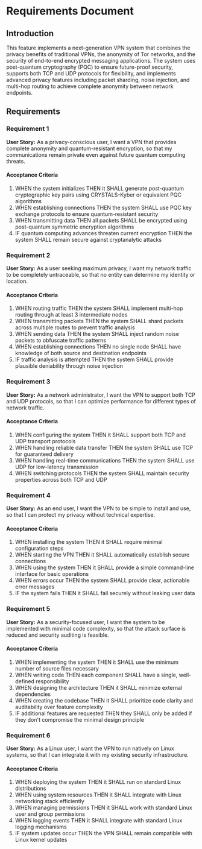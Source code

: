 # Requirements Document

## Introduction

This feature implements a next-generation VPN system that combines the privacy benefits of traditional VPNs, the anonymity of Tor networks, and the security of end-to-end encrypted messaging applications. The system uses post-quantum cryptography (PQC) to ensure future-proof security, supports both TCP and UDP protocols for flexibility, and implements advanced privacy features including packet sharding, noise injection, and multi-hop routing to achieve complete anonymity between network endpoints.

## Requirements

### Requirement 1

**User Story:** As a privacy-conscious user, I want a VPN that provides complete anonymity and quantum-resistant encryption, so that my communications remain private even against future quantum computing threats.

#### Acceptance Criteria

1. WHEN the system initializes THEN it SHALL generate post-quantum cryptographic key pairs using CRYSTALS-Kyber or equivalent PQC algorithms
2. WHEN establishing connections THEN the system SHALL use PQC key exchange protocols to ensure quantum-resistant security
3. WHEN transmitting data THEN all packets SHALL be encrypted using post-quantum symmetric encryption algorithms
4. IF quantum computing advances threaten current encryption THEN the system SHALL remain secure against cryptanalytic attacks

### Requirement 2

**User Story:** As a user seeking maximum privacy, I want my network traffic to be completely untraceable, so that no entity can determine my identity or location.

#### Acceptance Criteria

1. WHEN routing traffic THEN the system SHALL implement multi-hop routing through at least 3 intermediate nodes
2. WHEN transmitting packets THEN the system SHALL shard packets across multiple routes to prevent traffic analysis
3. WHEN sending data THEN the system SHALL inject random noise packets to obfuscate traffic patterns
4. WHEN establishing connections THEN no single node SHALL have knowledge of both source and destination endpoints
5. IF traffic analysis is attempted THEN the system SHALL provide plausible deniability through noise injection

### Requirement 3

**User Story:** As a network administrator, I want the VPN to support both TCP and UDP protocols, so that I can optimize performance for different types of network traffic.

#### Acceptance Criteria

1. WHEN configuring the system THEN it SHALL support both TCP and UDP transport protocols
2. WHEN handling reliable data transfer THEN the system SHALL use TCP for guaranteed delivery
3. WHEN handling real-time communications THEN the system SHALL use UDP for low-latency transmission
4. WHEN switching protocols THEN the system SHALL maintain security properties across both TCP and UDP

### Requirement 4

**User Story:** As an end user, I want the VPN to be simple to install and use, so that I can protect my privacy without technical expertise.

#### Acceptance Criteria

1. WHEN installing the system THEN it SHALL require minimal configuration steps
2. WHEN starting the VPN THEN it SHALL automatically establish secure connections
3. WHEN using the system THEN it SHALL provide a simple command-line interface for basic operations
4. WHEN errors occur THEN the system SHALL provide clear, actionable error messages
5. IF the system fails THEN it SHALL fail securely without leaking user data

### Requirement 5

**User Story:** As a security-focused user, I want the system to be implemented with minimal code complexity, so that the attack surface is reduced and security auditing is feasible.

#### Acceptance Criteria

1. WHEN implementing the system THEN it SHALL use the minimum number of source files necessary
2. WHEN writing code THEN each component SHALL have a single, well-defined responsibility
3. WHEN designing the architecture THEN it SHALL minimize external dependencies
4. WHEN creating the codebase THEN it SHALL prioritize code clarity and auditability over feature complexity
5. IF additional features are requested THEN they SHALL only be added if they don't compromise the minimal design principle

### Requirement 6

**User Story:** As a Linux user, I want the VPN to run natively on Linux systems, so that I can integrate it with my existing security infrastructure.

#### Acceptance Criteria

1. WHEN deploying the system THEN it SHALL run on standard Linux distributions
2. WHEN using system resources THEN it SHALL integrate with Linux networking stack efficiently
3. WHEN managing permissions THEN it SHALL work with standard Linux user and group permissions
4. WHEN logging events THEN it SHALL integrate with standard Linux logging mechanisms
5. IF system updates occur THEN the VPN SHALL remain compatible with Linux kernel updates